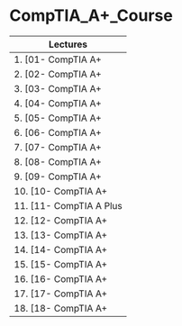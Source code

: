 # CompTIA_A+_Course

| Lectures |
| ---- |
| 1. [01- CompTIA A+ | Introduction to Hardware مقدمة فى الهاردوير](https://www.youtube.com/watch?v=HCdzduik1ZE&list=PLH-n8YK76vIiDdOMRB-ylvns-_8Zl1euV&index=3)  |
| 2. [02- CompTIA A+ | Form Factor شرح ال](https://www.youtube.com/watch?v=GQFeSgssCAo&list=PLH-n8YK76vIiDdOMRB-ylvns-_8Zl1euV&index=5)   |
| 3. [03- CompTIA A+ | Power Supply شرح مزود الطاقة](https://www.youtube.com/watch?v=A9rExIbfyzs&list=PLH-n8YK76vIiDdOMRB-ylvns-_8Zl1euV&index=6)   |
| 4. [04- CompTIA A+ | Safety and Protection كيف تحمى نفسك واجهزتك من الكهرباء اثناء الصيانة](https://www.youtube.com/watch?v=3ff7XXnZET0&list=PLH-n8YK76vIiDdOMRB-ylvns-_8Zl1euV&index=8)   |
| 5. [05- CompTIA A+ | Motherboard Part1 شرح تفصيلى للوحة الأم-الجزء الأول](https://www.youtube.com/watch?v=5I2HMPNanTo&list=PLH-n8YK76vIiDdOMRB-ylvns-_8Zl1euV&index=9)   |
| 6. [06- CompTIA A+| Motherboard Part2 شرح تفصيلى للوحة الأم - الجزء الثانى](https://www.youtube.com/watch?v=7psnHQXElyk&list=PLH-n8YK76vIiDdOMRB-ylvns-_8Zl1euV&index=10)   |
| 7. [07- CompTIA A+ | Motherboard Part 3 | BIOS and UEFI شرح تفصيلى للوحة الأم - شرح البيوس](https://www.youtube.com/watch?v=uUmFTIJ4sBk&list=PLH-n8YK76vIiDdOMRB-ylvns-_8Zl1euV&index=11)  |
| 8. [08- CompTIA A+ | CPU كل ماتريد ان تعرفه عن المعالج](https://www.youtube.com/watch?v=HiMjKMOjAzA&list=PLH-n8YK76vIiDdOMRB-ylvns-_8Zl1euV&index=12)   |
| 9. [09- CompTIA A+ | RAM كل ماتريد ان تعرفه عن الذاكرة](https://www.youtube.com/watch?v=hKDtYu-FUbY&list=PLH-n8YK76vIiDdOMRB-ylvns-_8Zl1euV&index=13)   |
| 10. [10- CompTIA A+ | Storage Devices شرح وسائط التخزين](https://www.youtube.com/watch?v=z4yqa1vBRAc&list=PLH-n8YK76vIiDdOMRB-ylvns-_8Zl1euV&index=14)  |
| 11. [11- CompTIA A Plus | Disks & Partitions شرح أقسام الهارد ديسك](https://www.youtube.com/watch?v=zkMLzPCXLRo&list=PLH-n8YK76vIiDdOMRB-ylvns-_8Zl1euV&index=15)   |
| 12. [12- CompTIA A+ | Dynamic Disks & RAID](https://www.youtube.com/watch?v=WYKNyiqGLlc&list=PLH-n8YK76vIiDdOMRB-ylvns-_8Zl1euV&index=16)   |
| 13. [13- CompTIA A+ | File System شرح نظام الملفات](https://www.youtube.com/watch?v=2gUwqcZk3JE&list=PLH-n8YK76vIiDdOMRB-ylvns-_8Zl1euV&index=17)  |
| 14. [14- CompTIA A+ | Disk Optimization تحسين اداء الديسك](https://www.youtube.com/watch?v=QKHaVQNrJqA&list=PLH-n8YK76vIiDdOMRB-ylvns-_8Zl1euV&index=18)  |
| 15. [15- CompTIA A+ | Installing Windows Part1 شرح كيفية تثبيت الويندوز ج1](https://www.youtube.com/watch?v=U_PSPVcCYi0&list=PLH-n8YK76vIiDdOMRB-ylvns-_8Zl1euV&index=19)  |
| 16. [16- CompTIA A+ | Install Windows Part2 شرح تثبيت الويندوز ج2](https://www.youtube.com/watch?v=dfZNx5xD644&list=PLH-n8YK76vIiDdOMRB-ylvns-_8Zl1euV&index=20)  |
| 17. [17- CompTIA A+ | Windows features جولة سريعة داخل ويندوز 10](https://www.youtube.com/watch?v=-hzDwesStq0&list=PLH-n8YK76vIiDdOMRB-ylvns-_8Zl1euV&index=21)  |
| 18. [18- CompTIA A+ | Managing Files and Folders using Command Line ادارة الملفات باستخدام سطر الاوامر](https://www.youtube.com/watch?v=hcGn3zKwm98&list=PLH-n8YK76vIiDdOMRB-ylvns-_8Zl1euV&index=22) |
